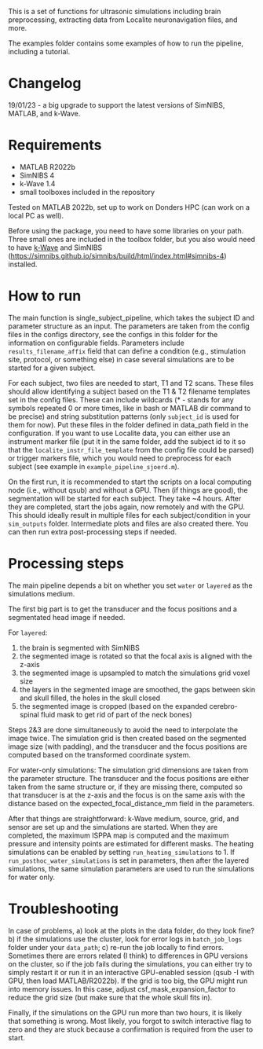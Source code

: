 This is a set of functions for ultrasonic simulations including brain preprocessing, extracting data from Localite neuronavigation files, and more. 

The examples folder contains some examples of how to run the pipeline, including a tutorial.

# Changelog

19/01/23 - a big upgrade to support the latest versions of SimNIBS, MATLAB, and k-Wave. 

# Requirements

- MATLAB R2022b
- SimNIBS 4
- k-Wave 1.4
- small toolboxes included in the repository

Tested on MATLAB 2022b, set up to work on Donders HPC (can work on a local PC as well). 

Before using the package, you need to have some libraries on your path. Three small ones are included in the toolbox folder, but you also would need to have [k-Wave](http://www.k-wave.org/download.php) and SimNIBS (https://simnibs.github.io/simnibs/build/html/index.html#simnibs-4) installed. 

# How to run

The main function is single_subject_pipeline, which takes the subject ID and parameter structure as an input. The parameters are taken from the config files in the configs directory, see the configs in this folder for the information on configurable fields. Parameters include `results_filename_affix` field that can define a condition (e.g., stimulation site, protocol, or something else) in case several simulations are to be started for a given subject. 

For each subject, two files are needed to start, T1 and T2 scans. These files should allow identifying a subject based on the T1 & T2 filename templates set in the config files. These can include wildcards (\* - stands for any symbols repeated 0 or more times, like in bash or MATLAB dir command to be precise) and string substitution patterns (only `subject_id` is used for them for now). Put these files in the folder defined in data_path field in the configuration. If you want to use Localite data, you can either use an instrument marker file (put it in the same folder, add the subject id to it so that the `localite_instr_file_template` from the config file could be parsed) or trigger markers file, which you would need to preprocess for each subject (see example in `example_pipeline_sjoerd.m`). 

On the first run, it is recommended to start the scripts on a local computing node (i.e., without qsub) and without a GPU. Then (if things are good), the segmentation will be started for each subject. They take ~4 hours. After they are completed, start the jobs again, now remotely and with the GPU. This should ideally result in multiple files for each subject/condition in your `sim_outputs` folder. Intermediate plots and files are also created there. You can then run extra post-processing steps if needed.

# Processing steps

The main pipeline depends a bit on whether you set `water` or `layered` as the simulations medium. 

The first big part is to get the transducer and the focus positions and a segmentated head image if needed.

For `layered`:
1) the brain is segmented with SimNIBS
2) the segmented image is rotated so that the focal axis is aligned with the z-axis 
3) the segmented image is upsampled to match the simulations grid voxel size
4) the layers in the segmented image are smoothed, the gaps between skin and skull filled, the holes in the skull closed
5) the segmented image is cropped (based on the expanded cerebro-spinal fluid mask to get rid of part of the neck bones)

Steps 2&3 are done simultaneously to avoid the need to interpolate the image twice. 
The simulation grid is then created based on the segmented image size (with padding), and the transducer and the focus positions are computed based on the transformed coordinate system. 

For water-only simulations:
The simulation grid dimensions are taken from the parameter structure. The transducer and the focus positions are either taken from the same structure or, if they are missing there, computed so that transducer is at the z-axis and the focus is on the same axis with the distance based on the  expected_focal_distance_mm field in the parameters.

After that things are straightforward: k-Wave medium, source, grid, and sensor are set up and the simulations are started. When they are completed, the maximum ISPPA map is computed and the maximum pressure and intensity points are estimated for different masks. The heating simulations can be enabled by setting `run_heating_simulations` to 1. If `run_posthoc_water_simulations` is set in parameters, then after the layered simulations, the same simulation parameters are used to run the simulations for water only.

# Troubleshooting

In case of problems, a) look at the plots in the data folder, do they look fine? b) if the simulations use the cluster, look for error logs in `batch_job_logs` folder under your `data_path`; c) re-run the job locally to find errors. Sometimes there are errors related (I think) to differences in GPU versions on the cluster, so if the job fails during the simulations, you can either try to simply restart it or run it in an interactive GPU-enabled session (qsub -I with GPU, then load MATLAB/R2022b). If the grid is too big, the GPU might run into memory issues. In this case, adjust csf_mask_expansion_factor to reduce the grid size (but make sure that the whole skull fits in).

Finally, if the simulations on the GPU run more than two hours, it is likely that something is wrong. Most likely, you forgot to switch interactive flag to zero and they are stuck because a confirmation is required from the user to start. 